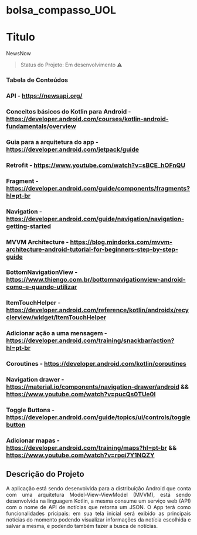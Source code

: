 # bolsa_compasso_UOL
# Titulo 
NewsNow

> Status do Projeto: Em desenvolvimento :warning:

### Tabela de Conteúdos
   
### API - https://newsapi.org/
### Conceitos básicos do Kotlin para Android - https://developer.android.com/courses/kotlin-android-fundamentals/overview
### Guia para a arquitetura do app - https://developer.android.com/jetpack/guide
### Retrofit - https://www.youtube.com/watch?v=sBCE_hOFnQU
### Fragment - https://developer.android.com/guide/components/fragments?hl=pt-br
### Navigation - https://developer.android.com/guide/navigation/navigation-getting-started
### MVVM Architecture - https://blog.mindorks.com/mvvm-architecture-android-tutorial-for-beginners-step-by-step-guide
### BottomNavigationView - https://www.thiengo.com.br/bottomnavigationview-android-como-e-quando-utilizar
### ItemTouchHelper - https://developer.android.com/reference/kotlin/androidx/recyclerview/widget/ItemTouchHelper
### Adicionar ação a uma mensagem - https://developer.android.com/training/snackbar/action?hl=pt-br
### Coroutines - https://developer.android.com/kotlin/coroutines
### Navigation drawer - https://material.io/components/navigation-drawer/android && https://www.youtube.com/watch?v=pucQs0TUe0I
### Toggle Buttons - https://developer.android.com/guide/topics/ui/controls/togglebutton
### Adicionar mapas - https://developer.android.com/training/maps?hl=pt-br && https://www.youtube.com/watch?v=rpqi7Y1NQZY

## Descrição do Projeto
<p align="justify"> A aplicação está sendo desenvolvida para a distribuíção Android que conta com uma arquitetura Model-View-ViewModel (MVVM), está sendo desenvolvida na linguagem
Kotlin, a mesma consume um serviço web (API) com o nome de API de notícias que retorna um JSON. O App terá como funcionalidades pricipais: em sua tela inicial será exibido as principais
notícias do momento podendo visualizar informações da notícia escolhida e salvar a mesma, e podendo também fazer a busca de notícias.</p>
